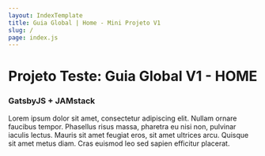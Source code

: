 ```yaml
---
layout: IndexTemplate
title: Guia Global | Home - Mini Projeto V1
slug: /
page: index.js
---
```


# Projeto Teste: Guia Global V1 - HOME
### GatsbyJS + JAMstack

Lorem ipsum dolor sit amet, consectetur adipiscing elit. Nullam ornare faucibus tempor. Phasellus risus massa, pharetra eu nisi non, pulvinar iaculis lectus. Mauris sit amet feugiat eros, sit amet ultrices arcu. Quisque sit amet metus diam. Cras euismod leo sed sapien efficitur placerat. 


